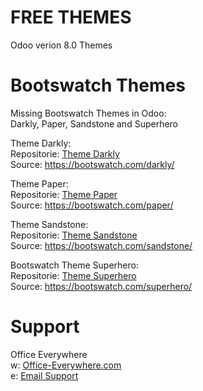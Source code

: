 # FREE THEMES

Odoo verion 8.0 Themes

# Bootswatch Themes

Missing Bootswatch Themes in Odoo:<br>
Darkly, Paper, Sandstone and Superhero<br>

Theme Darkly:<br>
Repositorie: <a href="https://github.com/OfficeEverywhere/themes/tree/8.0/bootswatch/theme_darkly">Theme Darkly</a><br>
Source: https://bootswatch.com/darkly/


Theme Paper:<br>
Repositorie: <a href="https://github.com/OfficeEverywhere/themes/tree/8.0/bootswatch/theme_paper">Theme Paper</a><br>
Source: https://bootswatch.com/paper/

Theme Sandstone:<br>
Repositorie: <a href="https://github.com/OfficeEverywhere/themes/tree/8.0/bootswatch/theme_sandstone">Theme Sandstone</a><br>
Source: https://bootswatch.com/sandstone/

Bootswatch Theme Superhero:<br>
Repositorie: <a href="https://github.com/OfficeEverywhere/themes/tree/8.0/bootswatch/theme_darkly">Theme Superhero</a><br>
Source: https://bootswatch.com/superhero/


# Support

Office Everywhere<br>
w: <a href=https://www.office-everywhere.com>Office-Everywhere.com</a><br>
e: <a href=mailto:support@office-everywhere.com>Email Support</a><br>
